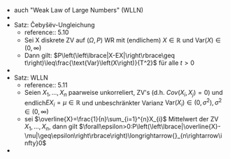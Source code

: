 - auch "Weak Law of Large Numbers" (WLLN)
-
- Satz: Ĉebyŝëv-Ungleichung
	- reference:: 5.10
	- Sei X diskrete ZV auf $\left(\Omega,P\right)$ WR mit (endlichem) $X\in\mathbb{R}$ und $\text{Var}\left(X\right)\in\left(0,\infty\right)$
	- Dann gilt: $P\left(\left\lbrace|X-EX|\right\rbrace\geq t\right)\leq\frac{\text{Var}\left(X\right)}{T^2}$ für alle $t>0$
-
- Satz: WLLN
	- reference:: 5.11
	- Seien $X_1,...,X_{n}$ paarweise unkorreliert, ZV's (d.h. $Cov\left(X_{i},X_{j}\right)=0$) und endlich$EX_{i}=\mu\in\mathbb{R}$ und unbeschränkter Varianz $\text{Var}\left(X_{i}\right)\in\left(0,\sigma^2\right),\sigma^2\in\left(0,\infty\right)$
	- sei $\overline{X}=\frac{1}{n}\sum_{i=1}^{n}X_{i}$ Mittelwert der ZV $X_1,...,X_{n}$, dann gilt $\forall\epsilon>0:P\left(\left\lbrace|\overline{X}-\mu|\geq\epsilon\right\rbrace\right)\longrightarrow{}_{n\rightarrow\infty}0$
-